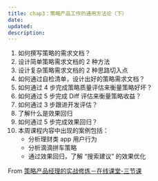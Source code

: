 ```yaml
---
title: chap3：策略产品工作的通用方法论（下）
date: 
updated: 
description: 
---
```





1. 如何撰写策略的需求文档？ 
2. 设计简单策略需求文档的 2 种方法 
3. 设计复杂策略需求文档的 2 种思路切入点
4. 如何通过自检清单，设计出好的策略需求文档？ 
5. 如何通过 4 步完成策略质量评估来衡量策略好坏？ 
6. 如何通过 5 步完成 Diff 评估来衡量策略收益？
7. 如何通过 3 步跟进开发评估？ 
8. 了解什么是效果回归 
9. 如何通过 5 步完成效果回归？ 
10. 本周课程内容中出现的案例包括： 
	* 分析理财类 app 用户行为 
	* 分析滴滴拼车策略 
	* 通过效果回归，了解 “搜索建议” 的效果优化

From [策略产品经理的实战修炼－在线课堂-三节课](https://class.sanjieke.cn/course/3610846.html)


